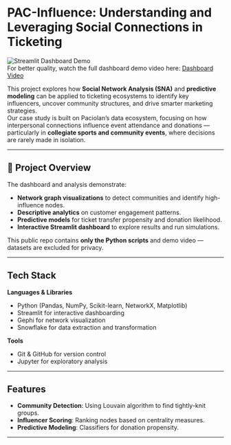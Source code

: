 # PAC-Influence: Understanding and Leveraging Social Connections in Ticketing

![Streamlit Dashboard Demo](demo/dashboard.gif)  
For better quality, watch the full dashboard demo video here: [Dashboard Video](demo/dashboard.mp4)

This project explores how **Social Network Analysis (SNA)** and **predictive modeling** can be applied to ticketing ecosystems to identify key influencers, uncover community structures, and drive smarter marketing strategies.  
Our case study is built on Paciolan’s data ecosystem, focusing on how interpersonal connections influence event attendance and donations — particularly in **collegiate sports and community events**, where decisions are rarely made in isolation.

---

## 🚀 Project Overview
The dashboard and analysis demonstrate:
- **Network graph visualizations** to detect communities and identify high-influence nodes.
- **Descriptive analytics** on customer engagement patterns.
- **Predictive models** for ticket transfer propensity and donation likelihood.
- **Interactive Streamlit dashboard** to explore results and run simulations.

This public repo contains **only the Python scripts** and demo video — datasets are excluded for privacy.

---

## Tech Stack
**Languages & Libraries**
- Python (Pandas, NumPy, Scikit-learn, NetworkX, Matplotlib)
- Streamlit for interactive dashboarding
- Gephi for network visualization
- Snowflake for data extraction and transformation

**Tools**
- Git & GitHub for version control
- Jupyter for exploratory analysis

---

## Features
- **Community Detection**: Using Louvain algorithm to find tightly-knit groups.
- **Influencer Scoring**: Ranking nodes based on centrality measures.
- **Predictive Modeling**: Classifiers for donation propensity.

---

